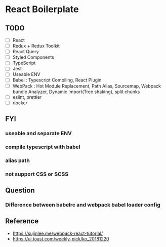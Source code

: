 # React Boilerplate

## TODO

- [ ] React
- [ ] Redux + Redux Toolkit
- [ ] React Query
- [ ] Styled Components
- [ ] TypeScript
- [ ] Jest
- [ ] Useable ENV
- [ ] Babel : Typescript Compiling, React Plugin
- [ ] WebPack : Hot Module Replacement, Path Alias, Sourcemap, Webpack bundle Analyzer, Dynamic Import(Tree shaking), split chunks
- [ ] eslint, prettier
- [ ] ~~docker~~

## FYI

### useable and separate ENV
### compile typescript with babel

### alias path
### not support CSS or SCSS

## Question

### Difference between babelrc and webpack babel loader config

## Reference

- https://sujinlee.me/webpack-react-tutorial/
- https://ui.toast.com/weekly-pick/ko_20181220
